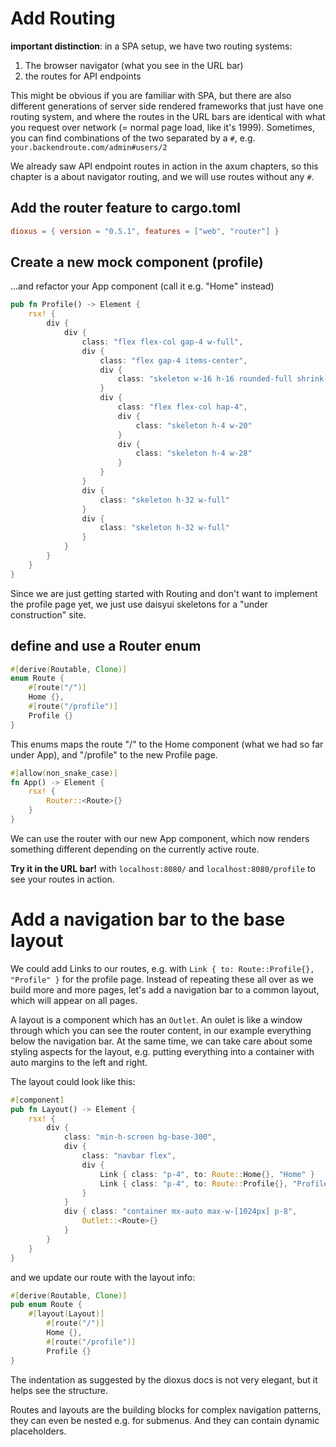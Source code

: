 # Add Routing

**important distinction**: in a SPA setup, we have two routing systems: 

1. The browser navigator (what you see in the URL bar)
2. the routes for API endpoints

This might be obvious if you are familiar with SPA, but there are also different generations of server side rendered frameworks that just have one routing system, and
where the routes in the URL bars are identical with what you request over network (= normal page load, like it's 1999).
Sometimes, you can find combinations of the two separated by a `#`, e.g. `your.backendroute.com/admin#users/2`

We already saw API endpoint routes in action in the axum chapters, so this chapter is a about navigator routing, and we will use routes without any `#`.

## Add the router feature to cargo.toml
```toml
dioxus = { version = "0.5.1", features = ["web", "router"] }
```

## Create a new mock component (profile)
...and refactor your App component (call it e.g. "Home" instead)

```rust
pub fn Profile() -> Element {
    rsx! {
        div {
            div {
                class: "flex flex-col gap-4 w-full",
                div {
                    class: "flex gap-4 items-center",
                    div {
                        class: "skeleton w-16 h-16 rounded-full shrink-0"
                    }
                    div {
                        class: "flex flex-col hap-4",
                        div {
                            class: "skeleton h-4 w-20"
                        }
                        div {
                            class: "skeleton h-4 w-28"
                        }
                    }
                }
                div {
                    class: "skeleton h-32 w-full"
                }
                div {
                    class: "skeleton h-32 w-full"
                }
            }
        }
    }
}
```
Since we are just getting started with Routing and don't want to implement the profile page yet,
we just use daisyui skeletons for a "under construction" site.

## define and use a Router enum
```rust
#[derive(Routable, Clone)]
enum Route {
    #[route("/")]
    Home {},
    #[route("/profile")]
    Profile {}
}
```

This enums maps the route "/" to the Home component (what we had so far under App), and "/profile" to the new Profile page.

```rust
#[allow(non_snake_case)]
fn App() -> Element {
    rsx! {
        Router::<Route>{}
    }
}
```
We can use the router with our new App component, which now renders something different depending on the currently active route.

**Try it in the URL bar!** with `localhost:8080/` and `localhost:8080/profile` to see your routes in action.

# Add a navigation bar to the base layout
We could add Links to our routes, e.g. with
`Link { to: Route::Profile{}, "Profile" }` for the profile page. Instead of repeating these all over as we build more and more pages, let's add a navigation bar to a common layout, which will appear on all pages.

A layout is a component which has an `Outlet`. An oulet is like a window through which you can see the router content, in our example everything below the navigation bar.
At the same time, we can take care about some styling aspects for the layout, e.g. putting 
everything into a container with auto margins to the left and right.

The layout could look like this:
```rust
#[component]
pub fn Layout() -> Element {
    rsx! {
        div {
            class: "min-h-screen bg-base-300",
            div {
                class: "navbar flex",
                div {
                    Link { class: "p-4", to: Route::Home{}, "Home" }
                    Link { class: "p-4", to: Route::Profile{}, "Profile" }
                }
            }
            div { class: "container mx-auto max-w-[1024px] p-8",
                Outlet::<Route>{}
            }
        }
    }
}
```

and we update our route with the layout info:
```rust
#[derive(Routable, Clone)]
pub enum Route {
    #[layout(Layout)]
        #[route("/")]
        Home {},
        #[route("/profile")]
        Profile {}
}
```

The indentation as suggested by the dioxus docs is not very elegant, but it helps see the structure.

Routes and layouts are the building blocks for complex navigation patterns, they can even be nested e.g. for submenus.
And they can contain dynamic placeholders.
